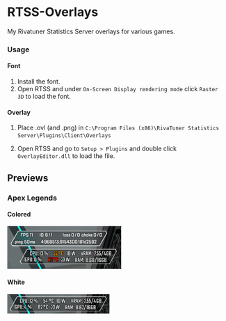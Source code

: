 # RTSS-Overlays
My Rivatuner Statistics Server overlays for various games.

### Usage

#### Font
1. Install the font.
2. Open RTSS and under `On-Screen Display rendering mode` click `Raster 3D` to load the font.

#### Overlay
1. Place .ovl (and .png) in `C:\Program Files (x86)\RivaTuner Statistics Server\Plugins\Client\Overlays`

2. Open RTSS and go to `Setup > Plugins` and double click `OverlayEditor.dll` to load the file.

## Previews

### Apex Legends

#### Colored
![apex_legends_colored](previews/apex_legends_colored.png)
#### White
![apex_legends](previews/apex_legends.png)
